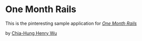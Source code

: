 # One Month Rails
This is the pinteresting sample application for 
[*One Month Rails*](http://onemonthrails.com)

by [Chia-Hung Henry Wu](http://www.drhenrywu.com)